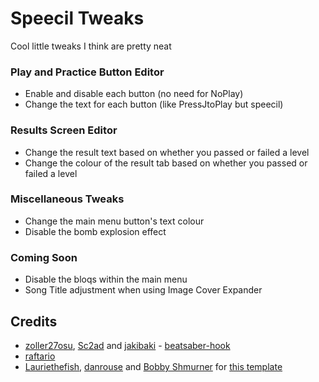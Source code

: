 # Speecil Tweaks

Cool little tweaks I think are pretty neat

### Play and Practice Button Editor
  - Enable and disable each button (no need for NoPlay)
  - Change the text for each button (like PressJtoPlay but speecil)
 
### Results Screen Editor
  - Change the result text based on whether you passed or failed a level
  - Change the colour of the result tab based on whether you passed or failed a level
  
### Miscellaneous Tweaks
  - Change the main menu button's text colour
  - Disable the bomb explosion effect

### Coming Soon
  - Disable the bloqs within the main menu
  - Song Title adjustment when using Image Cover Expander

## Credits

* [zoller27osu](https://github.com/zoller27osu), [Sc2ad](https://github.com/Sc2ad) and [jakibaki](https://github.com/jakibaki) - [beatsaber-hook](https://github.com/sc2ad/beatsaber-hook)
* [raftario](https://github.com/raftario)
* [Lauriethefish](https://github.com/Lauriethefish), [danrouse](https://github.com/danrouse) and [Bobby Shmurner](https://github.com/BobbyShmurner) for [this template](https://github.com/Lauriethefish/quest-mod-template)
